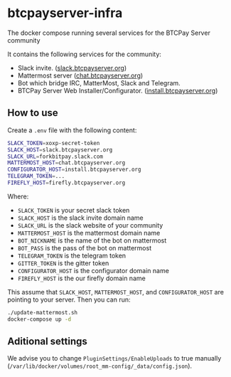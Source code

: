 # btcpayserver-infra
The docker compose running several services for the BTCPay Server community

It contains the following services for the community:

* Slack invite.  ([slack.btcpayserver.org](https://slack.btcpayserver.org))
* Mattermost server ([chat.btcpayserver.org](https://chat.btcpayserver.org))
* Bot which bridge IRC, MatterMost, Slack and Telegram.
* BTCPay Server Web Installer/Configurator.  ([install.btcpayserver.org](https://install.btcpayserver.org))

## How to use

Create a `.env` file with the following content:

```bash
SLACK_TOKEN=xoxp-secret-token
SLACK_HOST=slack.btcpayserver.org
SLACK_URL=forkbitpay.slack.com
MATTERMOST_HOST=chat.btcpayserver.org
CONFIGURATOR_HOST=install.btcpayserver.org
TELEGRAM_TOKEN=...
FIREFLY_HOST=firefly.btcpayserver.org
```
Where: 
* `SLACK_TOKEN` is your secret slack token
* `SLACK_HOST` is the slack invite domain name
* `SLACK_URL` is the slack website of your community
* `MATTERMOST_HOST` is the mattermost domain name
* `BOT_NICKNAME` is the name of the bot on mattermost
* `BOT_PASS` is the pass of the bot on mattermost
* `TELEGRAM_TOKEN` is the telegram token
* `GITTER_TOKEN` is the gitter token
* `CONFIGURATOR_HOST` is the configurator domain name
* `FIREFLY_HOST` is the our firefly domain name


This assume that `SLACK_HOST`, `MATTERMOST_HOST`, and `CONFIGURATOR_HOST` are pointing to your server.
Then you can run:

```bash
./update-mattermost.sh
docker-compose up -d
```

## Aditional settings

We advise you to change `PluginSettings/EnableUploads` to true manually (`/var/lib/docker/volumes/root_mm-config/_data/config.json`).

